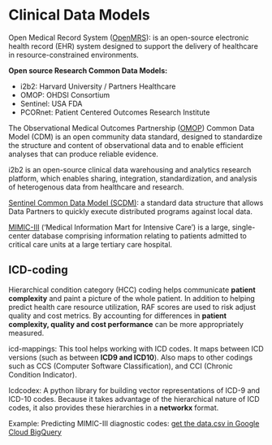 # Clinical Data Models

Open Medical Record System ([OpenMRS](https://openmrs.org/)): is an open-source electronic health record (EHR) system designed to support the delivery of healthcare in resource-constrained environments.

**Open source Research Common Data Models:**
- i2b2: Harvard University / Partners Healthcare
- OMOP: OHDSI Consortium
- Sentinel: USA FDA
- PCORnet: Patient Centered Outcomes Research Institute

The Observational Medical Outcomes Partnership ([OMOP](https://www.ohdsi.org/data-standardization/#:~:text=The%20Observational%20Medical%20Outcomes%20Partnership,that%20can%20produce%20reliable%20evidence.)) Common Data Model (CDM) is an open community data standard, designed to standardize the structure and content of observational data and to enable efficient analyses that can produce reliable evidence.

i2b2 is an open-source clinical data warehousing and analytics research platform, which enables sharing, integration, standardization, and analysis of heterogenous data from healthcare and research.

[Sentinel Common Data Model (SCDM)](https://www.sentinelinitiative.org/methods-data-tools/sentinel-common-data-model): a standard data structure that allows Data Partners to quickly execute distributed programs against local data.

[MIMIC-III](https://physionet.org/content/mimiciii/1.4/) (‘Medical Information Mart for Intensive Care’) is a large, single-center database comprising information relating to patients admitted to critical care units at a large tertiary care hospital. 

## ICD-coding

Hierarchical condition category (HCC) coding helps communicate **patient complexity** and paint a picture of the whole patient. In addition to helping predict health care resource utilization, RAF scores are used to risk adjust quality and cost metrics. By accounting for differences in **patient complexity, quality and cost performance** can be more appropriately measured. 

icd-mappings: This tool helps working with ICD codes. It maps between ICD versions (such as between **ICD9 and ICD10**). Also maps to other codings such as CCS (Computer Software Classification), and CCI (Chronic Condition Indicator). 

Icdcodex: A python library for building vector representations of ICD-9 and ICD-10 codes. Because it takes advantage of the hierarchical nature of ICD codes, it also provides these hierarchies in a **networkx** format.

Example: Predicting MIMIC-III diagnostic codes: [get the data.csv in Google Cloud BigQuery](https://mimic.mit.edu/docs/gettingstarted/cloud/bigquery/)
